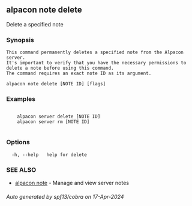 ## alpacon note delete

Delete a specified note

### Synopsis


	This command permanently deletes a specified note from the Alpacon server. 
	It's important to verify that you have the necessary permissions to delete a note before using this command. 
	The command requires an exact note ID as its argument.
	

```
alpacon note delete [NOTE ID] [flags]
```

### Examples

```
 
	alpacon server delete [NOTE ID]	
	alpacon server rm [NOTE ID]
	
```

### Options

```
  -h, --help   help for delete
```

### SEE ALSO

* [alpacon note](alpacon_note.md)	 - Manage and view server notes

###### Auto generated by spf13/cobra on 17-Apr-2024
